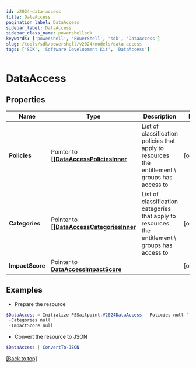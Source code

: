 ```yaml
---
id: v2024-data-access
title: DataAccess
pagination_label: DataAccess
sidebar_label: DataAccess
sidebar_class_name: powershellsdk
keywords: ['powershell', 'PowerShell', 'sdk', 'DataAccess'] 
slug: /tools/sdk/powershell/v2024/models/data-access
tags: ['SDK', 'Software Development Kit', 'DataAccess']
---
```



# DataAccess

## Properties

Name | Type | Description | Notes
------------ | ------------- | ------------- | -------------
**Policies** |  Pointer to [**[]DataAccessPoliciesInner**](data-access-policies-inner) | List of classification policies that apply to resources the entitlement \ groups has access to | [optional] 
**Categories** |  Pointer to [**[]DataAccessCategoriesInner**](data-access-categories-inner) | List of classification categories that apply to resources the entitlement \ groups has access to | [optional] 
**ImpactScore** |  Pointer to [**DataAccessImpactScore**](data-access-impact-score) |  | [optional] 

## Examples

- Prepare the resource
```powershell
$DataAccess = Initialize-PSSailpoint.V2024DataAccess  -Policies null `
 -Categories null `
 -ImpactScore null
```

- Convert the resource to JSON
```powershell
$DataAccess | ConvertTo-JSON
```


[[Back to top]](#) 

